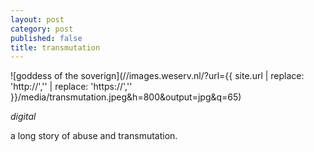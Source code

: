 ```yaml
---
layout: post
category: post
published: false
title: transmutation
---
```

![goddess of the soverign](//images.weserv.nl/?url={{ site.url | replace: 'http://','' | replace: 'https://','' }}/media/transmutation.jpeg&h=800&output=jpg&q=65)
<!--more-->
<span class='date fr'>*digital*</span><br>
  
  
  
a long story of abuse and transmutation.  